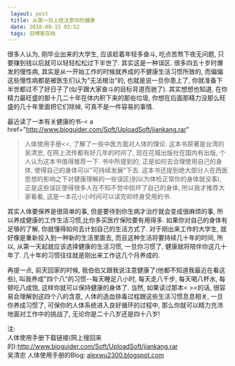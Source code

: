 ```yaml
---
 layout: post
 title: 从第一日上班注意你的健康
 date: 2018-09-15 03:52
 tags: 旧博客存档
---
```

很多人认为, 刚毕业出来的大学生, 应该趁着年轻多奋斗, 吃点苦熬下夜无问题, 只要赚到钱以后就可以轻轻松松过下半世了. 其实这是一种误区.
很多四五十岁时爆发的慢性病, 其实是从一开始工作的时候就养成的不健康生活习惯所致的, 而偏偏这些慢性病都是被医生们认为"无法根治"的,
也就是说一旦你患上了, 你就准备下半世都过不了好日子了(似乎跟大家奋斗的目标背道而驰了). 其实想想也知道,
在你精力最旺盛的那十几二十年在体内积下来的那些垃圾, 你想在后面那精力没那么旺盛的几十年里面把它们除掉, 可真不是一件容易的事情.

最近读了一本有关健康的书-< a href="http://www.bioguider.com/Soft/UploadSoft/jiankang.rar"
>人体使用手册<<, 了解了一些中医方面对人体的理论. 这本书原著是台湾的吴清忠, 在网上流传都有好几年的时间了, 现在花城出版社在国内有出版,
个人认为这本书值得推荐一下. 书中所提到的, 正是如何去合理使用自己的身体, 使得自己的身体可以"可持续发展"下去.
这本书还提到绝大部分人在西医思想的影响之下对健康理解的一些误区(别以为体检正常你的身体就没事), 正是这些误区使得很多人在不知不觉中损坏了自己的身体,
所以我才推荐大家看看, 这是一本花小小时间可以读完却终身受用的书.

其实人体要保养是很简单的事, 但是要待到你生病才治疗就会变成很麻烦的事, 所以养成健康的工作生活习惯,比你多买医疗保险要有用得多.
如果你对自己的身体有足够的了解, 你就懂得如何去计划自己的生活方式了. 对于刚出来工作的大学生, 就好像是重新投入到一种新的生活里面去,
而且这种生活将要持续几十年的时间, 所以, 从第一天起就应该选择健康的生活习惯, 一旦你习惯了, 健康就将陪伴你这几十年了.
几十年的习惯往往就是刚出来工作这几个月养成的.

再提一点, 前天回家的时候, 我伯伯又跟我说注意健康了(他都不知道我最近在看这些), 叫我养成"四个八"的习惯--每天睡足八小时, 每天走八千步,
每天喝八杯水, 每顿吃八成饱, 这样你就可以保持健康的身体了.  当然, 如果读过那本< ><的话, 很容易会理解到这四个八的含意,
人体的造血排毒过程跟这些生活习惯息息相关, 一旦你养成习惯了, 可保你的人体系统进入良好循环的过程中, 那么你就可以精力充沛地面对工作中的挑战了,
无论你是二十八岁还是四十八岁!

注:  
人体使用手册下载链接(网上搜回来的):<http://www.bioguider.com/Soft/UploadSoft/jiankang.rar>  
吴清忠 人体使用手册的Blog: [alexwu2300.blogspot.com](http://alexwu2300.blogspot.com)


